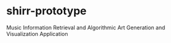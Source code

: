 # shirr-prototype
Music Information Retrieval and Algorithmic Art Generation and Visualization Application
